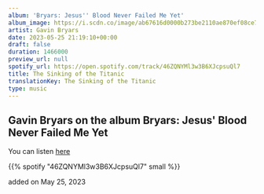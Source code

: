```yaml
---
album: 'Bryars: Jesus'' Blood Never Failed Me Yet'
album_image: https://i.scdn.co/image/ab67616d0000b273be2110ae870ef08ce772a3e0
artist: Gavin Bryars
date: 2023-05-25 21:19:10+00:00
draft: false
duration: 1466000
preview_url: null
spotify_url: https://open.spotify.com/track/46ZQNYMl3w3B6XJcpsuQl7
title: The Sinking of the Titanic
translationKey: The Sinking of the Titanic
type: music
---
```


## Gavin Bryars on the album Bryars: Jesus' Blood Never Failed Me Yet

You can listen [here](https://open.spotify.com/track/46ZQNYMl3w3B6XJcpsuQl7)

{{% spotify "46ZQNYMl3w3B6XJcpsuQl7" small %}}

added on May 25, 2023